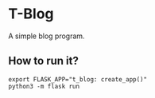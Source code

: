 # T-Blog
A simple blog program.

## How to run it?
```
export FLASK_APP="t_blog: create_app()"
python3 -m flask run
```

